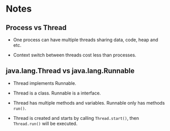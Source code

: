 # Notes

## Process vs Thread

- One process can have multiple threads sharing data, code, heap and etc. 

- Context switch between threads cost less than processes.

## java.lang.Thread vs java.lang.Runnable

- Thread implements Runnable.

- Thread is a class. Runnable is a interface.

- Thread has multiple methods and variables. Runnable only has methods `run()`.

- Thread is created and starts by calling `Thread.start()`, then `Thread.run()` will be executed.